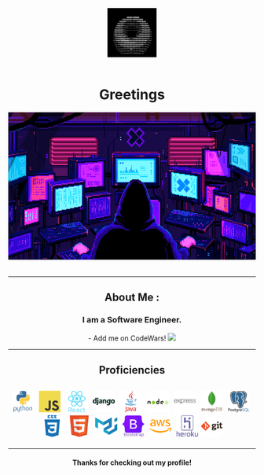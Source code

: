 <div id="header" align="center">
  <img src="./static/gifs/donut.gif" width="100"/>
  <div id="badges">
    <img src="https://komarev.com/ghpvc/?username=egger0a6&color=df3c80" alt="">
  </div>
  <h1 align="center">Greetings</h1>
</div>

<div align="center">
  <img src="./static/gifs/hackerman.gif" width="600" height="300"/>
  <div id="stats">
    <img src="https://github-readme-stats.vercel.app/api?username=egger0a6&count_private=true&show_icons=true&theme=synthwave" alt="">
    <img src="https://github-readme-stats.vercel.app/api/top-langs/?username=egger0a6&langs_count=7&layout=compact&theme=synthwave" alt="">
  </div>
</div>

---

<div id="about-me" align="center">
  <h2>About Me :</h2>
  <h3>I am a Software Engineer.</h3>
  <div id="about-me-items">
    - Add me on CodeWars!
    <a href="https://www.codewars.com/users/egger0a6">
      <img src="https://img.shields.io/badge/egger0a6-B1361E?style=flat&logo=codewars&logoColor=white">
    </a>
  </div>
</div>

---

<div id="about-me" align="center">
  <h2>Proficiencies<h2>
  <div>
    <img src="https://github.com/devicons/devicon/blob/master/icons/python/python-original-wordmark.svg" title="Python" alt="Python" width="45" height="45"/>&nbsp;
    <img src="https://github.com/devicons/devicon/blob/master/icons/javascript/javascript-original.svg" title="JavaScript" alt="JavaScript" width="45" height="45"/>&nbsp;
    <img src="https://github.com/devicons/devicon/blob/master/icons/react/react-original-wordmark.svg" title="React" alt="React" width="45" height="45"/>&nbsp;
    <img src="https://github.com/devicons/devicon/blob/master/icons/django/django-plain-wordmark.svg" title="Django" alt="Django" width="45" height="45"/>&nbsp;
    <img src="https://github.com/devicons/devicon/blob/master/icons/java/java-original-wordmark.svg" title="Java" alt="Java" width="45" height="45"/>&nbsp;
    <img src="https://github.com/devicons/devicon/blob/master/icons/nodejs/nodejs-original-wordmark.svg" title="NodeJS" alt="NodeJS" width="45" height="45"/>&nbsp;
    <img src="https://github.com/devicons/devicon/blob/master/icons/express/express-original-wordmark.svg" title="Express" alt="Express" width="45" height="45"/>&nbsp;
    <img src="https://github.com/devicons/devicon/blob/master/icons/mongodb/mongodb-original-wordmark.svg" title="mongoDB"  alt="mongoDB" width="45" height="45"/>&nbsp;
    <img src="https://github.com/devicons/devicon/blob/master/icons/postgresql/postgresql-original-wordmark.svg" title="PostgreSQL"  alt="PostgreSQL" width="45" height="45"/>&nbsp;
    <img src="https://github.com/devicons/devicon/blob/master/icons/css3/css3-plain-wordmark.svg"  title="CSS3" alt="CSS" width="45" height="45"/>&nbsp;
    <img src="https://github.com/devicons/devicon/blob/master/icons/html5/html5-original.svg" title="HTML5" alt="HTML" width="45" height="45"/>&nbsp;
    <img src="https://github.com/devicons/devicon/blob/master/icons/materialui/materialui-original.svg" title="Material UI" alt="Material UI" width="45" height="45"/>&nbsp;
    <img src="https://github.com/devicons/devicon/blob/master/icons/bootstrap/bootstrap-original-wordmark.svg" title="Bootstrap" alt="Bootstrap" width="45" height="45"/>&nbsp;
    <img src="https://github.com/devicons/devicon/blob/master/icons/amazonwebservices/amazonwebservices-plain-wordmark.svg" title="AWS" alt="AWS" width="45" height="45"/>&nbsp;
    <img src="https://github.com/devicons/devicon/blob/master/icons/heroku/heroku-original-wordmark.svg" title="Heroku" **alt="Heroku" width="45" height="45"/>
    <img src="https://github.com/devicons/devicon/blob/master/icons/git/git-original-wordmark.svg" title="Git" **alt="Git" width="45" height="45"/>
  </div>
</div>

---

<div align="center">
  <h4>Thanks for checking out my profile!</h4>
</div>


<!-- [![willianrod's wakatime stats](https://github-readme-stats.vercel.app/api/wakatime?username=egger0a6)](https://github.com/anuraghazra/github-readme-stats) -->